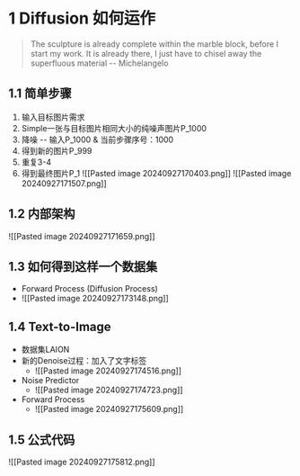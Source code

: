 
# 1 Diffusion 如何运作

>The sculpture is already complete within the marble block, before I start my work. It is already there, I just have to chisel away the superfluous material  -- Michelangelo

## 1.1 简单步骤

1. 输入目标图片需求
2. Simple一张与目标图片相同大小的纯噪声图片P_1000
3. 降噪 -- 输入P_1000 & 当前步骤序号：1000
4. 得到新的图片P_999
5. 重复3-4
6. 得到最终图片P_1
![[Pasted image 20240927170403.png]]
![[Pasted image 20240927171507.png]]

## 1.2 内部架构

![[Pasted image 20240927171659.png]]  

## 1.3 如何得到这样一个数据集

- Forward Process (Diffusion Process)
- ![[Pasted image 20240927173148.png]]
## 1.4 Text-to-Image

- 数据集LAION
- 新的Denoise过程：加入了文字标签
	- ![[Pasted image 20240927174516.png]]
- Noise Predictor
	- ![[Pasted image 20240927174723.png]]
- Forward Process
	- ![[Pasted image 20240927175609.png]]
## 1.5 公式代码

![[Pasted image 20240927175812.png]]





























